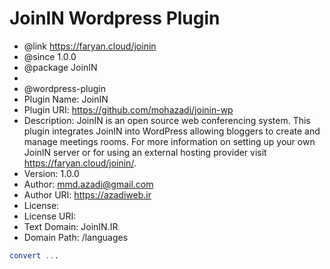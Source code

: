 # JoinIN Wordpress Plugin


 * @link              https://faryan.cloud/joinin
 * @since             1.0.0
 * @package           JoinIN
 *
 * @wordpress-plugin
 * Plugin Name:       JoinIN
 * Plugin URI:        https://github.com/mohazadi/joinin-wp
 * Description:       JoinIN is an open source web conferencing system. This plugin integrates JoinIN into WordPress allowing bloggers to create and manage meetings rooms. For more information on setting up your own JoinIN server or for using an external hosting provider visit https://faryan.cloud/joinin/.
 * Version:           1.0.0
 * Author:            mmd.azadi@gmail.com
 * Author URI:        https://azadiweb.ir
 * License:           
 * License URI:       
 * Text Domain:       JoinIN.IR
 * Domain Path:       /languages


```sql
convert ...

```